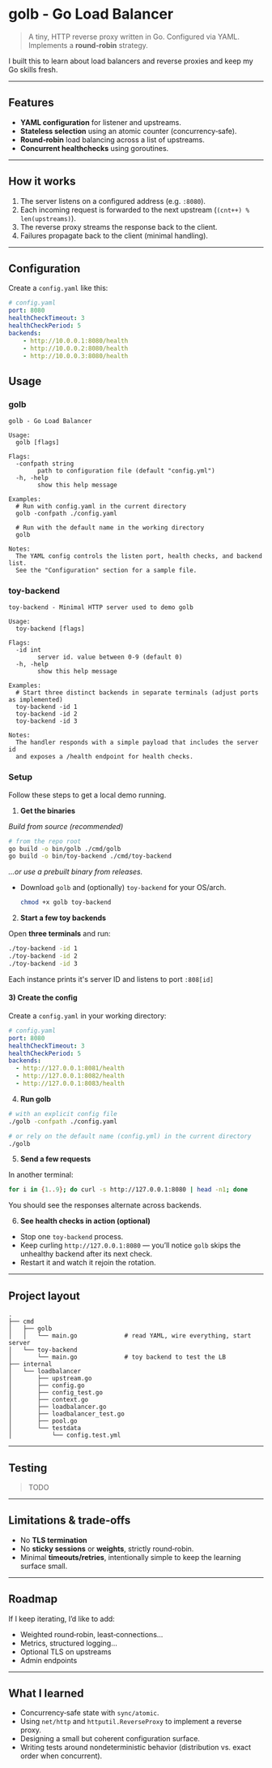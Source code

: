 # golb - Go Load Balancer

> A tiny, HTTP reverse proxy written in Go. Configured via YAML. Implements a **round‑robin** strategy.

I built this to learn about load balancers and reverse proxies and keep my Go skills fresh.

---

## Features

* **YAML configuration** for listener and upstreams.
* **Stateless selection** using an atomic counter (concurrency‑safe).
* **Round‑robin** load balancing across a list of upstreams.
* **Concurrent healthchecks** using goroutines.

---

## How it works

1. The server listens on a configured address (e.g. `:8080`).
2. Each incoming request is forwarded to the next upstream (`(cnt++) % len(upstreams)`).
3. The reverse proxy streams the response back to the client.
4. Failures propagate back to the client (minimal handling).

---

## Configuration

Create a `config.yaml` like this:

```yaml
# config.yaml
port: 8080
healthCheckTimeout: 3
healthCheckPeriod: 5
backends:
    - http://10.0.0.1:8080/health
    - http://10.0.0.2:8080/health
    - http://10.0.0.3:8080/health
```

## Usage
### golb

```
golb - Go Load Balancer

Usage:
  golb [flags]

Flags:
  -confpath string
        path to configuration file (default "config.yml")
  -h, -help
        show this help message

Examples:
  # Run with config.yaml in the current directory
  golb -confpath ./config.yaml

  # Run with the default name in the working directory
  golb

Notes:
  The YAML config controls the listen port, health checks, and backend list.
  See the "Configuration" section for a sample file.
```

### toy-backend

```
toy-backend - Minimal HTTP server used to demo golb

Usage:
  toy-backend [flags]

Flags:
  -id int
        server id. value between 0-9 (default 0)
  -h, -help
        show this help message

Examples:
  # Start three distinct backends in separate terminals (adjust ports as implemented)
  toy-backend -id 1
  toy-backend -id 2
  toy-backend -id 3

Notes:
  The handler responds with a simple payload that includes the server id
  and exposes a /health endpoint for health checks.
```

### Setup

Follow these steps to get a local demo running.

1) **Get the binaries**

_Build from source (recommended)_

```bash
# from the repo root
go build -o bin/golb ./cmd/golb
go build -o bin/toy-backend ./cmd/toy-backend
```

_…or use a prebuilt binary from releases._

* Download `golb` and (optionally) `toy-backend` for your OS/arch.

  ```bash
  chmod +x golb toy-backend
  ```

2) **Start a few toy backends**

Open **three terminals** and run:

```bash
./toy-backend -id 1
./toy-backend -id 2
./toy-backend -id 3
```

Each instance prints it's server ID and listens to port `:808[id]`

#### 3) Create the config

Create a `config.yaml` in your working directory:

```yaml
# config.yaml
port: 8080
healthCheckTimeout: 3
healthCheckPeriod: 5
backends:
  - http://127.0.0.1:8081/health
  - http://127.0.0.1:8082/health
  - http://127.0.0.1:8083/health
```

4) **Run golb**

```bash
# with an explicit config file
./golb -confpath ./config.yaml 

# or rely on the default name (config.yml) in the current directory
./golb
```

5) **Send a few requests**

In another terminal:

```bash
for i in {1..9}; do curl -s http://127.0.0.1:8080 | head -n1; done
```

You should see the responses alternate across backends.

6) **See health checks in action (optional)**

* Stop one `toy-backend` process.
* Keep curling `http://127.0.0.1:8080` — you’ll notice `golb` skips the unhealthy backend after its next check.
* Restart it and watch it rejoin the rotation.

---

## Project layout

```
.
├── cmd
│   ├── golb
│   │   └── main.go             # read YAML, wire everything, start server
│   └── toy-backend
│       └── main.go             # toy backend to test the LB
├── internal
│   └── loadbalancer
│       ├── upstream.go
│       ├── config.go
│       ├── config_test.go
│       ├── context.go
│       ├── loadbalancer.go
│       ├── loadbalancer_test.go
│       ├── pool.go
│       └── testdata
│           └── config.test.yml
```

---

## Testing

> TODO

---

## Limitations & trade‑offs

* No **TLS termination**
* No **sticky sessions** or **weights**, strictly round‑robin.
* Minimal **timeouts/retries**, intentionally simple to keep the learning surface small.

---

## Roadmap

If I keep iterating, I’d like to add:

* Weighted round‑robin, least‑connections...
* Metrics, structured logging...
* Optional TLS on upstreams
* Admin endpoints

---

## What I learned

* Concurrency‑safe state with `sync/atomic`.
* Using `net/http` and `httputil.ReverseProxy` to implement a reverse proxy.
* Designing a small but coherent configuration surface.
* Writing tests around nondeterministic behavior (distribution vs. exact order when concurrent).